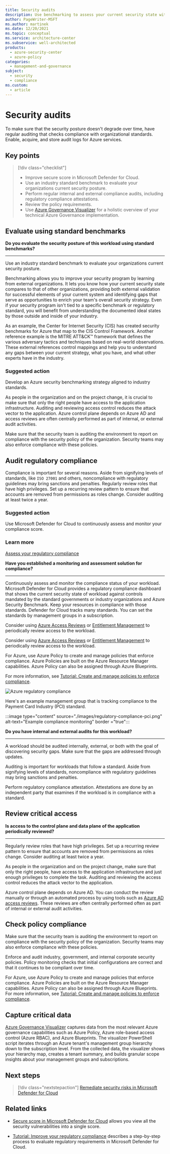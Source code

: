 ```yaml
---
title: Security audits
description: Use benchmarking to assess your current security state with respect to other organizations.
author: PageWriter-MSFT
ms.author: martinek
ms.date: 12/20/2021
ms.topic: conceptual
ms.service: architecture-center
ms.subservice: well-architected
products:
  - azure-security-center
  - azure-policy
categories:
  - management-and-governance
subject:
  - security
  - compliance
ms.custom:
  - article
---
```


# Security audits

To make sure that the security posture doesn't degrade over time, have regular auditing that checks compliance with organizational standards. Enable, acquire, and store audit logs for Azure services.

## Key points

> [!div class="checklist"]
> - Improve secure score in Microsoft Defender for Cloud.
> - Use an industry standard benchmark to evaluate your organizations current security posture.
> - Perform regular internal and external compliance audits, including regulatory compliance attestations.
> - Review the policy requirements.
> - Use [Azure Governance Visualizer](https://github.com/microsoft/CloudAdoptionframework/tree/master/govern/AzureGovernanceVisualizer) for a holistic overview of your technical Azure Governance implementation.

## Evaluate using standard benchmarks

**Do you evaluate the security posture of this workload using standard benchmarks?**
***

Use an industry standard benchmark to evaluate your organizations current security posture.

Benchmarking allows you to improve your security program by learning from external organizations. It lets you know how your current security state compares to that of other organizations, providing both external validation for successful elements of your current system and identifying gaps that serve as opportunities to enrich your team's overall security strategy. Even if your security program isn't tied to a specific benchmark or regulatory standard, you will benefit from understanding the documented ideal states by those outside and inside of your industry.

As an example, the Center for Internet Security (CIS) has created security benchmarks for Azure that map to the CIS Control Framework. Another reference example is the MITRE ATT&CK&trade; framework that defines the various adversary tactics and techniques based on real-world observations. These external references control mappings and help you to understand any gaps between your current strategy, what you have, and what other experts have in the industry.

### Suggested action

Develop an Azure security benchmarking strategy aligned to industry standards.

As people in the organization and on the project change, it is crucial to make sure that only the right people have access to the application infrastructure. Auditing and reviewing access control reduces the attack vector to the application. Azure control plane depends on Azure AD and access reviews are often centrally performed as part of internal, or external audit activities.

Make sure that the security team is auditing the environment to report on compliance with the security policy of the organization. Security teams may also enforce compliance with these policies.

## Audit regulatory compliance

Compliance is important for several reasons. Aside from signifying levels of standards, like `ISO 27001` and others, noncompliance with regulatory guidelines may bring sanctions and penalties. Regularly review roles that have high privileges. Set up a recurring review pattern to ensure that accounts are removed from permissions as roles change. Consider auditing at least twice a year.

### Suggested action

Use Microsoft Defender for Cloud to continuously assess and monitor your compliance score.

### Learn more

[Assess your regulatory compliance](/azure/security-center/security-center-compliance-dashboard#assess-your-regulatory-compliance)

**Have you established a monitoring and assessment solution for compliance?**
***
Continuously assess and monitor the compliance status of your workload. Microsoft Defender for Cloud provides a regulatory compliance dashboard that shows the current security state of workload against controls mandated by the standard governments or industry organizations and Azure Security Benchmark. Keep your resources in compliance with those standards. Defender for Cloud tracks many standards. You can set the standards by management groups in a subscription.

Consider using [Azure Access Reviews](/azure/active-directory/governance/access-reviews-overview) or [Entitlement Management](/azure/active-directory/governance/entitlement-management-overview) to periodically review access to the workload.

Consider using [Azure Access Reviews](/azure/active-directory/governance/access-reviews-overview) or [Entitlement Management](/azure/active-directory/governance/entitlement-management-overview) to periodically review access to the workload.

For Azure, use Azure Policy to create and manage policies that enforce compliance.  Azure Policies are built on the Azure Resource Manager capabilities.  Azure Policy can also be assigned through Azure Blueprints.

For more information, see [Tutorial: Create and manage policies to enforce compliance](/azure/governance/policy/tutorials/create-and-manage).

![Azure regulatory compliance](images/regulatory-compliance.png)

Here's an example management group that is tracking compliance to the Payment Card Industry (PCI) standard.

:::image type="content" source="./images/regulatory-compliance-pci.png" alt-text="Example compliance monitoring" border ="true":::

**Do you have internal and external audits for this workload?**
***

A workload should be audited internally, external, or both with the goal of discovering security gaps. Make sure that the gaps are addressed through updates.

Auditing is important for workloads that follow a standard. Aside from signifying levels of standards, noncompliance with regulatory guidelines may bring sanctions and penalties.

Perform regulatory compliance attestation. Attestations are done by an independent party that examines if the workload is in compliance with a standard.

## Review critical access

**Is access to the control plane and data plane of the application periodically reviewed?**
***

Regularly review roles that have high privileges. Set up a recurring review pattern to ensure that accounts are removed from permissions as roles change. Consider auditing at least twice a year.

As people in the organization and on the project change, make sure that only the right people, have access to the application infrastructure and just enough privileges to complete the task. Auditing and reviewing the access control reduces the attack vector to the application.

Azure control plane depends on Azure AD. You can conduct the review manually or through an automated process by using tools such as [Azure AD access reviews](/azure/active-directory/governance/create-access-review). These reviews are often centrally performed often as part of internal or external audit activities.

## Check policy compliance

Make sure that the security team is auditing the environment to report on compliance with the security policy of the organization. Security teams may also enforce compliance with these policies.

Enforce and audit industry, government, and internal corporate security policies. Policy monitoring checks that initial configurations are correct and that it continues to be compliant over time.

For Azure, use Azure Policy to create and manage policies that enforce compliance. Azure Policies are built on the Azure Resource Manager capabilities. Azure Policy can also be assigned through Azure Blueprints.  For more information, see [Tutorial: Create and manage policies to enforce compliance](/azure/governance/policy/tutorials/create-and-manage).

## Capture critical data

[Azure Governance Visualizer](https://github.com/microsoft/CloudAdoptionframework/tree/master/govern/AzureGovernanceVisualizer) captures data from the most relevant Azure governance capabilities such as Azure Policy, Azure role-based access control (Azure RBAC), and Azure Blueprints. The visualizer PowerShell script iterates through an Azure tenant's management group hierarchy down to the subscription level. From the collected data, the visualizer shows your hierarchy map, creates a tenant summary, and builds granular scope insights about your management groups and subscriptions.

## Next steps

> [!div class="nextstepaction"]
> [Remediate security risks in Microsoft Defender for Cloud](monitor-logs-alerts.md)

## Related links

- [Secure score in Microsoft Defender for Cloud](/azure/security-center/secure-score-security-controls) allows you view all the security vulnerabilities into a single score.

- [Tutorial: Improve your regulatory compliance](/azure/security-center/security-center-compliance-dashboard) describes a step-by-step process to evaluate regulatory requirements in Microsoft Defender for Cloud.
